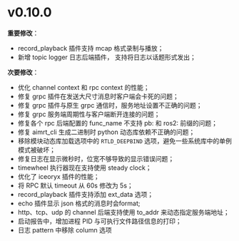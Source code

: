 # v0.10.0

**重要修改**：

- record_playback 插件支持 mcap 格式录制与播放；
- 新增 topic logger 日志后端插件， 支持将日志以话题形式发出；


**次要修改**：

- 优化 channel context 和 rpc context 的性能；
- 修复 grpc 插件在发送大尺寸消息时客户端会卡死的问题；
- 修复 grpc 插件与原生 grpc 通信时，服务地址设置不正确的问题；
- 修复 grpc 服务端周期性与客户端断开连接的问题；
- 修复各个 rpc 后端配置的 func_name 不支持 pb: 和 ros2: 前缀的问题；
- 修复 aimrt_cli 生成二进制时 python 动态库依赖不正确的问题；
- 移除模块动态库加载选项中的 `RTLD_DEEPBIND` 选项，避免一些系统库中的单例模式被破坏；
- 修复日志在显示微秒时，位宽不够导致的显示错误问题；
- timewheel 执行器现在支持使用 steady clock；
- 优化了 iceoryx 插件的性能；
- 将 RPC 默认 timeout 从 60s 修改为 5s；
- record_playback 插件支持添加 ext_data 选项；
- echo 插件显示 json 格式的消息时会format;
- http、tcp、udp 的 channel 后端支持使用 to_addr 来动态指定服务端地址；
- 启动报告中，增加进程 PID 与可执行文件路径信息的打印；
- 日志 pattern 中移除 column 选项